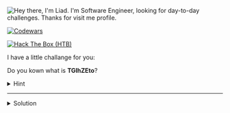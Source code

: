 ![Hey there, I'm Liad. I'm Software Engineer, looking for day-to-day challenges. Thanks for visit me profile.](https://github.com/LiadKh/LiadKh/raw/master/bio.gif)

[![Codewars](https://www.codewars.com/users/TGlhZEto/badges/large)](https://www.codewars.com/users/TGlhZEto)

[![Hack The Box (HTB)](https://www.hackthebox.eu/badge/image/424637)](https://app.hackthebox.eu/profile/424637)

I have a little challange for you:

Do you kown what is **TGlhZEto**?

<details>
<summary>
Hint  
</summary>
 <p>
   
   Did you try to decode it?
</p>
</details>

___

<details>
<summary>
Solution  
</summary>
 <p>

### Code

```python
#!/usr/bin/python3
import base64
print(base64.b64decode("TGlhZEto"))
```

___

### Output
> LiadKh


You don't believe me, check this link [CyberChef](https://gchq.github.io/CyberChef/#recipe=From_Base64('A-Za-z0-9%2B/%3D',true)&input=VEdsaFpFdG8)

Cheers!

LiadKh
</p>
</details>

